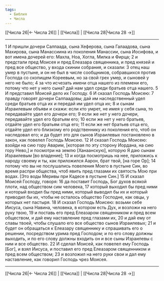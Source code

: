 ```yaml
---
tags:
  - Библия
  - Числа
---
```

[[Числа 26|← Числа 26]] | [[Числа]] | [[Числа 28|Числа 28 →]]

---
1 И пришли дочери Салпаада, сына Хеферова, сына Галаадова, сына Махирова, сына Манассиина из поколения Манассии, сына Иосифова, и вот имена дочерей его: Махла, Ноа, Хогла, Милка и Фирца;
2 и предстали пред Моисея и пред Елеазара священника, и пред князей и пред все общество, у входа скинии собрания, и сказали:
3 отец наш умер в пустыне, и он не был в числе сообщников, собравшихся против Господа со скопищем Кореевым, но за свой грех умер, и сыновей у него не было;
4 за что исчезать имени отца нашего из племени его, потому что нет у него сына? дай нам удел среди братьев отца нашего.
5 И представил Моисей дело их Господу.
6 И сказал Господь Моисею:
7 правду говорят дочери Салпаадовы; дай им наследственный удел среди братьев отца их и передай им удел отца их;
8 и сынам Израилевым объяви и скажи: если кто умрет, не имея у себя сына, то передавайте удел его дочери его;
9 если же нет у него дочери, передавайте удел его братьям его;
10 если же нет у него братьев, отдайте удел его братьям отца его;
11 если же нет братьев отца его, отдайте удел его близкому его родственнику из поколения его, чтоб он наследовал его; и да будет это для сынов Израилевых постановлено в закон, как повелел Господь Моисею.
12 И сказал Господь Моисею: взойди на сию гору Аварим, [которая по эту сторону Иордана, на сию гору Нево,] и посмотри на землю [Ханаанскую], которую Я даю сынам Израилевым [во владение];
13 и когда посмотришь на нее, приложись к народу своему и ты, как приложился Аарон, брат твой, [на горе Ор];
14 потому что вы не послушались повеления Моего в пустыне Син, во время распри общества, чтоб явить пред глазами их святость Мою при водах. [Это воды Меривы при Кадесе в пустыне Син.]
15 И сказал Моисей Господу, говоря:
16 да поставит Господь, Бог духов всякой плоти, над обществом сим человека,
17 который выходил бы пред ними и который входил бы пред ними, который выводил бы их и который приводил бы их, чтобы не осталось общество Господне, как овцы, у которых нет пастыря.
18 И сказал Господь Моисею: возьми себе Иисуса, сына Навина, человека, в котором есть Дух, и возложи на него руку твою,
19 и поставь его пред Елеазаром священником и пред всем обществом, и дай ему наставление пред глазами их,
20 и дай ему от славы твоей, чтобы слушало его все общество сынов Израилевых;
21 и будет он обращаться к Елеазару священнику и спрашивать его о решении, посредством урима пред Господом; и по его слову должны выходить, и по его слову должны входить он и все сыны Израилевы с ним и все общество.
22 И сделал Моисей, как повелел ему Господь [Бог], и взял Иисуса, и поставил его пред Елеазаром священником и пред всем обществом;
23 и возложил на него руки свои и дал ему наставление, как говорил Господь чрез Моисея.

---
[[Числа 26|← Числа 26]] | [[Числа]] | [[Числа 28|Числа 28 →]]